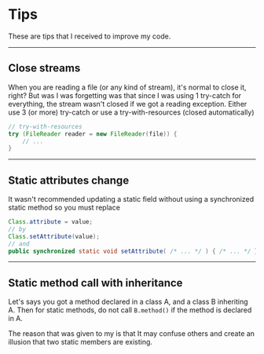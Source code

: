 # Tips

These are tips that I received to improve my code.

<hr class="sl">

## Close streams

When you are reading a file (or any kind of stream),
it's normal to close it, right? But was I was forgetting
was that since I was using 1 try-catch for everything,
the stream wasn't closed if we got a reading exception.
Either use 3 (or more) try-catch or use a try-with-resources
(closed automatically)

```java
// try-with-resources
try (FileReader reader = new FileReader(file)) {
    // ...
}
```

<hr class="sr">

## Static attributes change

It wasn't recommended updating a static field without
using a synchronized static method so you
must replace

```java
Class.attribute = value;
// by
Class.setAttribute(value);
// and
public synchronized static void setAttribute( /* ... */ ) { /* ... */ }
```

<hr class="sl">

## Static method call with inheritance

Let's says you got a method declared in a class A,
and a class B inheriting A. Then for static methods,
do not call ``B.method()`` if the method is declared
in A.

The reason that was given to my is that It may confuse others
and create an illusion that two static members are existing.